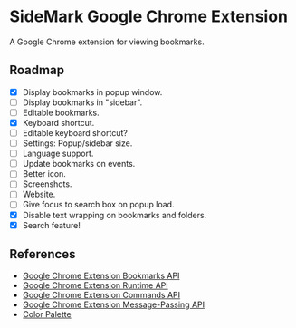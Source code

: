 # SideMark Google Chrome Extension

A Google Chrome extension for viewing bookmarks.

## Roadmap

- [x] Display bookmarks in popup window.
- [ ] Display bookmarks in "sidebar".
- [ ] Editable bookmarks.
- [x] Keyboard shortcut.
- [ ] Editable keyboard shortcut?
- [ ] Settings: Popup/sidebar size.
- [ ] Language support.
- [ ] Update bookmarks on events.
- [ ] Better icon.
- [ ] Screenshots.
- [ ] Website.
- [ ] Give focus to search box on popup load.
- [x] Disable text wrapping on bookmarks and folders.
- [x] Search feature!

## References

- [Google Chrome Extension Bookmarks API](https://developer.chrome.com/docs/extensions/reference/bookmarks/)
- [Google Chrome Extension Runtime API](https://developer.chrome.com/docs/extensions/reference/runtime/)
- [Google Chrome Extension Commands API](https://developer.chrome.com/docs/extensions/reference/commands/)
- [Google Chrome Extension Message-Passing API](https://developer.chrome.com/docs/extensions/reference/runtime/#method-sendMessage)
- [Color Palette](https://coolors.co/124e78-f0f0c9-f2bb05-d74e09-6e0e0a)
